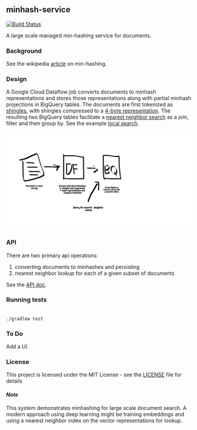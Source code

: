 minhash-service
----


[![Build Status](https://travis-ci.org/4d55397500/dataflow-minhash.svg?branch=master)](https://travis-ci.org/4d55397500/minhash-service)


A large scale managed min-hashing service for documents. 


### Background
See the wikipedia [article](https://en.wikipedia.org/wiki/MinHash) on min-hashing.

### Design
A Google Cloud Dataflow job converts documents to minhash representations and stores those representations along with partial minhash projections in BigQuery tables.  The documents are first tokenized as [shingles](https://github.com/4d55397500/minhash-service/blob/9d9dae3508e8859527f47f67de27fc4bc2e19f29/src/main/kotlin/MinHash.kt#L313-L318), with shingles compressed to a [4-byte representation](https://github.com/4d55397500/minhash-service/blob/9d9dae3508e8859527f47f67de27fc4bc2e19f29/src/main/kotlin/MinHash.kt#L324-L326). The resulting two BigQuery tables facilitate a [nearest neighbor search](https://github.com/4d55397500/minhash-service/blob/9d9dae3508e8859527f47f67de27fc4bc2e19f29/src/main/kotlin/LocalSearch.kt#L14-L31) as a join, filter and then group by. See the example [local search](./docs/local_search.md).


![Architecture](./minhash_architecture.png)


### API
There are two primary api operations: 
 1) converting documents to minhashes and persisting
 2) nearest neighbor lookup for each of a given subset of documents

 See the [API doc](docs/api.md).
 

### Running tests
```
 
./gradlew test

```

### To Do
Add a UI.

### License

This project is licensed under the MIT License - see the [LICENSE](LICENSE) file for details


#### *Note*
This system demonstrates minhashing for large scale document search. A modern approach using deep learning might be training embeddings and using a nearest neighbor index on the vector representations for lookup.


